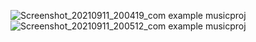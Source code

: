 ![Screenshot_20210911_200419_com example musicproj](https://user-images.githubusercontent.com/64946451/132957235-ff08ecee-9384-4ae3-972c-67f1c1bfefa2.jpg)
![Screenshot_20210911_200512_com example musicproj](https://user-images.githubusercontent.com/64946451/132957239-4796dd77-f264-4366-abac-1f48cab07486.jpg)
